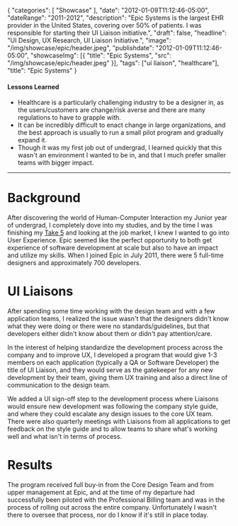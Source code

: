 {
   "categories": [
      "Showcase"
   ],
   "date": "2012-01-09T11:12:46-05:00",
   "dateRange": "2011-2012",
   "description": "Epic Systems is the largest EHR provider in the United States, covering over 50% of patients. I was responsible for starting their UI Liaison initiative.",
   "draft": false,
   "headline": "UI Design, UX Research, UI Liaison Initiative.",
   "image": "/img/showcase/epic/header.jpeg",
   "publishdate": "2012-01-09T11:12:46-05:00",
   "showcaseImg": [{
      "title": "Epic Systems",
      "src": "/img/showcase/epic/header.jpeg"
    }],
   "tags": ["ui liaison", "healthcare"],
   "title": "Epic Systems"
}

<div class="tldnr">
  <h4>Lessons Learned</h4>
  <ul>
    <li>Healthcare is a particularly challenging industry to be a designer in, as the users/customers are change/risk averse and there are many regulations to have to grapple with.</li>
    <li>It can be incredibly difficult to enact change in large organizations, and the best approach is usually to run a small pilot program and gradually expand it.</li>
    <li>Though it was my first job out of undergrad, I learned quickly that this wasn't an environment I wanted to be in, and that I much prefer smaller teams with bigger impact.</li>
  </ul>
</div>

---

# Background

After discovering the world of Human-Computer Interaction my Junior year of undergrad, I completely dove into my studies, and by the time I was finishing my [Take 5](https://www.rochester.edu/college/CCAS/undergraduate/opportunities/takefive/) and looking at the job market, I knew I wanted to go into User Experience. Epic seemed like the perfect opportunity to both get experience of software development at scale but also to have an impact and utilize my skills. When I joined Epic in July 2011, there were 5 full-time designers and approximately 700 developers.

# UI Liaisons

After spending some time working with the design team and with a few application teams, I realized the issue wasn't that the designers didn't know what they were doing or there were no standards/guidelines, but that developers either didn't know about them or didn't pay attention/care.

In the interest of helping standardize the development process across the company and to improve UX, I developed a program that would give 1-3 members on each application (typically a QA or Software Developer) the title of UI Liaison, and they would serve as the gatekeeper for any new development by their team, giving them UX training and also a direct line of communication to the design team.

We added a UI sign-off step to the development process where Liaisons would ensure new development was following the company style guide, and where they could escalate any design issues to the core UX team. There were also quarterly meetings with  Liaisons from all applications to get feedback on the style guide and to allow teams to share what's working well and what isn't in terms of process.

# Results

The program received full buy-in from the Core Design Team and from upper management at Epic, and at the time of my departure had successfully been piloted with the Professional Billing team and was in the process of rolling out across the entire company. Unfortunately I wasn't there to oversee that process, nor do I know if it's still in place today.
